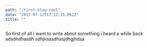 ```yaml
---
path: "/first-blog-cool"
date: "2017-07-12T17:12:33.962Z"
title: ""
---
```

So first of all I want to write about something i heard a while back
adsdhdhasdh sdhjksasdhasjdhgjhdsa